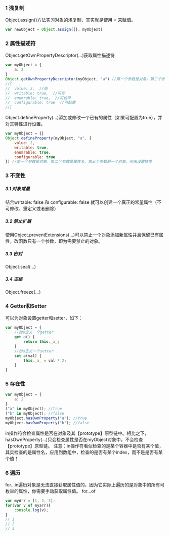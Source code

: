 ﻿### 1 浅复制
Object.assign()方法实习对象的浅复制，其实就是使用 = 来赋值。
```javascript
var newObject = Object.assign({}, myObjext)
```
### 2 属性描述符
Object.getOwnPropertyDescriptor(...)获取属性描述符
```javascript
var myObject = {
	a: 2
}
Object.getOwnPropertyDescriptor(myObject, "a") //第一个参数是对象，第二个参数是属性名
//{
//	value: 2,  //值
//	writable: true,  //可写
//	enumrable: true,  //可枚举
//	configurable: true  //可配置
//}
```
Object.defineProperty(...)添加或修改一个已有的属性（如果可配置为true），并对其特性进行设置。
```javascript
var myObject = {}
Object.defineProperty(myObject, "a", {
	value: 2,  
	writable: true,  
	enumrable: true,  
	configurable: true  
}) //第一个参数是对象，第二个参数是属性名，第三个参数是一个对象，用来设置特性
```
### 3 不变性
##### 	3.1 对象常量
结合writable: false 和 configurable: false 就可以创建一个真正的常量属性（不可修改、重定义或者删除）
##### 3.2 禁止扩展
使用Object.preventExtensions(...)可以禁止一个对象添加新属性并且保留已有属性，改函数只有一个参数，即为需要禁止的对象。
##### 3.3 密封
Object.seal(...)
##### 3.4 冻结
Object.freeze(...)
###  4 Getter和Setter
可以为对象设置getter和setter，如下：

```javascript
var myObject = {
	//给a定义一个getter
	get a() {
		return this._a_;
	}
	//给a定义一个setter
	set a(val) {
		this._a_ = val * 2;
	}
}
```
### 5 存在性

```javascript
var myObject = {
	a: 2
}
("a" in myObject); //true
("b" in myObject); //false
myObject.hasOwnProperty("a"); //true
myObject.hasOwnProperty("b"); //false
```
in操作符会检查属性是否在对象及其【prototype】原型链中。相比之下，hasOwnProperty(...)只会检查属性是否在myObject对象中，不会检查【prototype】原型链。
注意：in操作符看似检查的是某个容器中是否有某个值，其实检查的是属性名，应用到数组中，检查的是否有某个index，而不是是否有某个值！
### 6 遍历
for...in遍历对象是无法直接获取属性值的，因为它实际上遍历的是对象中的所有可枚举的属性，你需要手动获取属性值。
for...of
```javascript
var myArr = [1, 2, 3];
for(var v of myarr){
	console.log(v);
}
// 1
// 2
// 3
```

